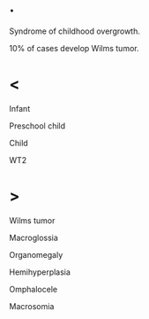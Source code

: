 # .

Syndrome of childhood overgrowth.

10% of cases develop Wilms tumor.

# <

Infant

Preschool child

Child

WT2

# >

Wilms tumor

Macroglossia

Organomegaly

Hemihyperplasia

Omphalocele

Macrosomia
